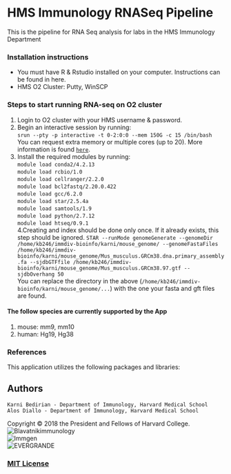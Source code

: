 # HMS Immunology RNASeq Pipeline
This is the pipeline for RNA Seq analysis for labs in the HMS Immunology Department



### Installation instructions
- You must have R & Rstudio installed on your computer. Instructions can be found in here.
- HMS O2 Cluster: Putty, WinSCP

### Steps to start running RNA-seq on O2 cluster 
1. Login to O2 cluster with your HMS username & password. 
2. Begin an interactive session by running:<br>
	`srun --pty -p interactive -t 0-2:0:0 --mem 150G -c 15 /bin/bash`<br>
	You can request extra memory or multiple cores (up to 20). More information is found [`here`](https://wiki.rc.hms.harvard.edu/display/O2/Using+Slurm+Basic).
3. Install the required modules by running:<br> 
	`module load conda2/4.2.13`<br>
	`module load rcbio/1.0`<br>
	`module load cellranger/2.2.0`<br>
	`module load bcl2fastq/2.20.0.422`<br>
	`module load gcc/6.2.0`<br>
	`module load star/2.5.4a`<br>
	`module load samtools/1.9`<br>
	`module load python/2.7.12`<br>
	`module load htseq/0.9.1`<br>
4.Creating and index should be done only once. If it already exists, this step should be ignored. 
	`STAR --runMode genomeGenerate --genomeDir /home/kb246/immdiv-bioinfo/karni/mouse_genome/ --genomeFastaFiles /home/kb246/immdiv-bioinfo/karni/mouse_genome/Mus_musculus.GRCm38.dna.primary_assembly.fa --sjdbGTFfile /home/kb246/immdiv-bioinfo/karni/mouse_genome/Mus_musculus.GRCm38.97.gtf --sjdbOverhang 50`<br>
	You can replace the directory in the above (`/home/kb246/immdiv-bioinfo/karni/mouse_genome/...`) with the one your fasta and gft files are found.



#### The follow species are currently supported by the App
1. mouse: mm9, mm10 <br>
2. human: Hg19, Hg38 <br>


### References
This application utilizes the following packages and libraries:<br>



Authors
--------------------
	Karni Bedirian - Department of Immunology, Harvard Medical School
	Alos Diallo - Department of Immunology, Harvard Medical School
  	
Copyright © 2018 the President and Fellows of Harvard College.
![Blavatnikimmunology](https://storage.googleapis.com/gencode_ch_data/Blavatnikimmunology.jpg)  
![Immgen](https://storage.googleapis.com/gencode_ch_data/immgen.png)  
![EVERGRANDE](https://storage.googleapis.com/gencode_ch_data/evergrande_logo_footer2.png)

### [MIT License](https://github.com/alosdiallo/HiC_Network_Viz_tool/blob/master/Licence.txt)
